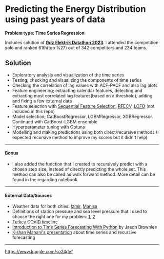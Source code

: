 # Predicting the Energy Distribution using past years of data

__Problem type: Time Series Regression__

Includes solution of [__Gdz Elektrik Datathon 2023__](https://www.kaggle.com/competitions/gdz-elektrik-datathon-2023). I attended the competition solo and ranked 61th(top %27) out of 342 competitors and 234 teams. 

## Solution
* Exploratory analysis and visualization of the time series
* Testing, checking and visualizing the components of time series
* Checking the correlation of lag values with ACF-PACF and also lag plots
* Feature engineering; extracting calendar features, detecting and extracting most correlated lag features(based on a threshold), adding and fixing a few external data
* Feature selection with [Sequential Feature Selection](https://rasbt.github.io/mlxtend/user_guide/feature_selection/SequentialFeatureSelector/), [RFECV](https://scikit-learn.org/stable/modules/generated/sklearn.feature_selection.RFECV.html), [LOFO](https://github.com/aerdem4/lofo-importance) (not included in this repo)
* Model selection; CatBoostRegressor, LGBMRegressor, XGBRegressor. Continued with CatBoost-LGBM ensemble
* Hyperparameter tuning with Optuna
* Modelling and making predictions using both direct/recursive methods (I expected recursive method to improve my scores but it didn't help)

***
#### Bonus

* I also added the function that I created to recursively predict with a chosen step size, instead of directly predicting the whole set. This method can also be called as walk forward method. More detail can be found in the regarding notebook. 
***

#### External Data/Sources

* Weather data for both cities: [İzmir](https://rp5.ru/%C4%B0zmir_kentine_ait_hava_durumu_ar%C5%9Fivi), [Manisa](https://rp5.ru/Manisa_kentine_ait_hava_durumu_ar%C5%9Fivi)
* Definitions of station pressure and sea level pressure that I used to choose the right one for my problem: [1](https://www.weather.gov/bou/pressure_definitions), [2](https://kestrelinstruments.com/blog/barometric-pressure-vs-station-pressure-whats-the-difference/)
*  [Turkey COVID timeline](https://tr.wikipedia.org/wiki/T%C3%BCrkiye%27de_COVID-19_pandemisi_zaman_%C3%A7izelgesi)
* [Introduction to Time Series Forecasting With Python](https://machinelearningmastery.com/introduction-to-time-series-forecasting-with-python/) by Jason Brownlee
* [Kishan Manani's presentation](https://www.youtube.com/watch?v=9QtL7m3YS9I) about time series and recursive forecasting
***



https://www.kaggle.com/so24def

